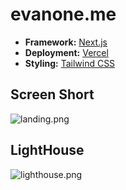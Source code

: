 # evanone.me

- **Framework:** [Next.js](https://nextjs.org)
- **Deployment:** [Vercel](vercel.com)
- **Styling:** [Tailwind CSS](https://tailwindcss.com)

## Screen Short
![landing.png](https://s2.loli.net/2024/04/29/qpaftwjucCrgBGx.png)

## LightHouse
![lighthouse.png](https://s2.loli.net/2024/04/29/XslZwfLT1chOvSR.png)
